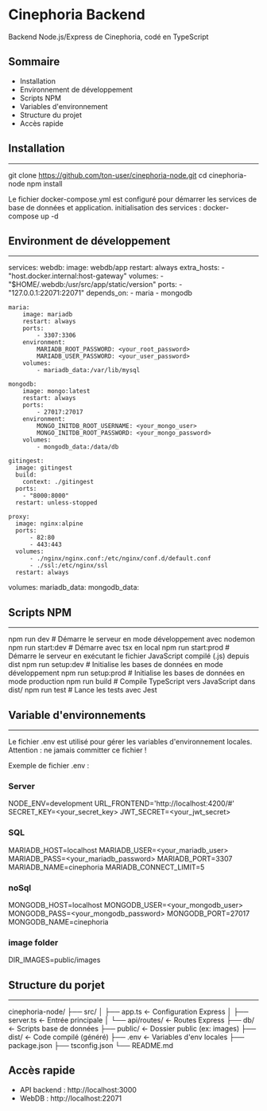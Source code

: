 # Cinephoria Backend

Backend Node.js/Express de Cinephoria, codé en TypeScript

## Sommaire

- Installation
- Environnement de développement
- Scripts NPM
- Variables d'environnement
- Structure du projet
- Accès rapide

## Installation

---

git clone https://github.com/ton-user/cinephoria-node.git
cd cinephoria-node
npm install

Le fichier docker-compose.yml est configuré pour démarrer les services de base de données et application.
initialisation des services : docker-compose up -d

## Environment de développement

---

services:
webdb:
image: webdb/app
restart: always
extra_hosts: - "host.docker.internal:host-gateway"
volumes: - "$HOME/.webdb:/usr/src/app/static/version"
ports: - "127.0.0.1:22071:22071"
depends_on: - maria - mongodb

    maria:
        image: mariadb
        restart: always
        ports:
            - 3307:3306
        environment:
            MARIADB_ROOT_PASSWORD: <your_root_password>
            MARIADB_USER_PASSWORD: <your_user_password>
        volumes:
            - mariadb_data:/var/lib/mysql

    mongodb:
        image: mongo:latest
        restart: always
        ports:
            - 27017:27017
        environment:
            MONGO_INITDB_ROOT_USERNAME: <your_mongo_user>
            MONGO_INITDB_ROOT_PASSWORD: <your_mongo_password>
        volumes:
            - mongodb_data:/data/db

    gitingest:
      image: gitingest
      build:
        context: ./gitingest
      ports:
        - "8000:8000"
      restart: unless-stopped

    proxy:
      image: nginx:alpine
      ports:
          - 82:80
          - 443:443
      volumes:
          - ./nginx/nginx.conf:/etc/nginx/conf.d/default.conf
          - ./ssl:/etc/nginx/ssl
      restart: always

volumes:
mariadb_data:
mongodb_data:

## Scripts NPM

---

npm run dev # Démarre le serveur en mode développement avec nodemon
npm run start:dev # Démarre avec tsx en local
npm run start:prod # Démarre le serveur en exécutant le fichier JavaScript compilé (.js) depuis dist
npm run setup:dev # Initialise les bases de données en mode développement
npm run setup:prod # Initialise les bases de données en mode production
npm run build # Compile TypeScript vers JavaScript dans dist/
npm run test # Lance les tests avec Jest

## Variable d'environnements

---

Le fichier .env est utilisé pour gérer les variables d'environnement locales.
Attention : ne jamais committer ce fichier !

Exemple de fichier .env :

### Server

NODE_ENV=development
URL_FRONTEND='http://localhost:4200/#'
SECRET_KEY=<your_secret_key>
JWT_SECRET=<your_jwt_secret>

### SQL

MARIADB_HOST=localhost
MARIADB_USER=<your_mariadb_user>
MARIADB_PASS=<your_mariadb_password>
MARIADB_PORT=3307
MARIADB_NAME=cinephoria
MARIADB_CONNECT_LIMIT=5

### noSql

MONGODB_HOST=localhost
MONGODB_USER=<your_mongodb_user>
MONGODB_PASS=<your_mongodb_password>
MONGODB_PORT=27017
MONGODB_NAME=cinephoria

### image folder

DIR_IMAGES=public/images

## Structure du porjet

---

cinephoria-node/
├── src/
│ ├── app.ts ← Configuration Express
│ ├── server.ts ← Entrée principale
│ └── api/routes/ ← Routes Express
├── db/ ← Scripts base de données
├── public/ ← Dossier public (ex: images)
├── dist/ ← Code compilé (généré)
├── .env ← Variables d'env locales
├── package.json
├── tsconfig.json
└── README.md

## Accès rapide

- API backend : http://localhost:3000
- WebDB : http://localhost:22071
